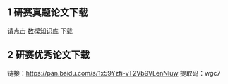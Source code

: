 ## 1 研赛真题论文下载
请点击 [数模知识库](https://www.shumo.com/wiki/doku.php?id=%E5%85%A8%E5%9B%BD%E7%A0%94%E7%A9%B6%E7%94%9F%E6%95%B0%E5%AD%A6%E5%BB%BA%E6%A8%A1%E7%AB%9E%E8%B5%9B_npmcm_%E5%8E%86%E5%B9%B4%E8%AF%95%E9%A2%98) 下载
## 2 研赛优秀论文下载
链接：https://pan.baidu.com/s/1x59Yzfi-vT2Vb9VLenNIuw 
提取码：wgc7

